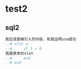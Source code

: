# test2

## sql2
```sql
我应该是被引入的内容，有我证明use成功
--# slot a
--#     if 1 > 0
我是原本的slot 
--#     end
--# end
```